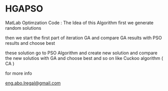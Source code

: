 # HGAPSO
MatLab Optimzation Code : The Idea of this Algorithm  first we generate random solutions  

then we start the first part of iteration GA and compare GA results with PSO results and choose best  

these solution go to PSO Algorithm and create new solution and compare the new solutios with GA and choose best  and so on like Cuckoo algorithm ( CA )


for more info

eng.abo.lregal@gmail.com


